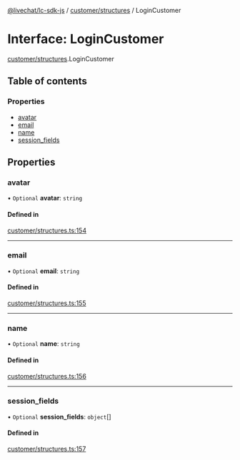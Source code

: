 [@livechat/lc-sdk-js](../README.md) / [customer/structures](../modules/customer_structures.md) / LoginCustomer

# Interface: LoginCustomer

[customer/structures](../modules/customer_structures.md).LoginCustomer

## Table of contents

### Properties

- [avatar](customer_structures.LoginCustomer.md#avatar)
- [email](customer_structures.LoginCustomer.md#email)
- [name](customer_structures.LoginCustomer.md#name)
- [session\_fields](customer_structures.LoginCustomer.md#session_fields)

## Properties

### avatar

• `Optional` **avatar**: `string`

#### Defined in

[customer/structures.ts:154](https://github.com/livechat/lc-sdk-js/blob/7431f2f/src/customer/structures.ts#L154)

___

### email

• `Optional` **email**: `string`

#### Defined in

[customer/structures.ts:155](https://github.com/livechat/lc-sdk-js/blob/7431f2f/src/customer/structures.ts#L155)

___

### name

• `Optional` **name**: `string`

#### Defined in

[customer/structures.ts:156](https://github.com/livechat/lc-sdk-js/blob/7431f2f/src/customer/structures.ts#L156)

___

### session\_fields

• `Optional` **session\_fields**: `object`[]

#### Defined in

[customer/structures.ts:157](https://github.com/livechat/lc-sdk-js/blob/7431f2f/src/customer/structures.ts#L157)
